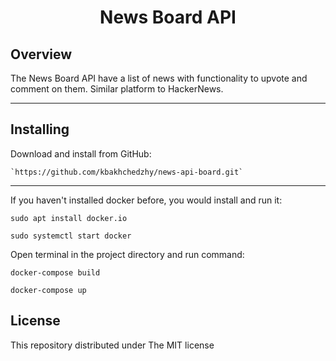 
<h1 align="center">News Board API</h1>

Overview
---

The News Board API have a list of news with functionality to upvote and comment on them.
Similar platform to HackerNews.

---

Installing
---

Download and install from GitHub:


    `https://github.com/kbakhchedzhy/news-api-board.git`

---
If you haven't installed docker before, you would install and run it:

```
sudo apt install docker.io

sudo systemctl start docker
```

Open terminal in the project directory and run command:

```
docker-compose build

docker-compose up
```

License
---

This repository distributed under The MIT license
